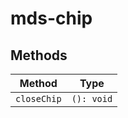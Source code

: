 # mds-chip

## Methods

| Method      | Type       |
|-------------|------------|
| `closeChip` | `(): void` |
